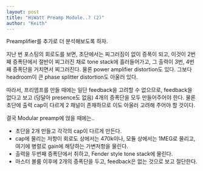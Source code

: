 ```yaml
---
layout: post
title: "HiWatt Preamp Module..? (2)"
author: "Keith"
---
```


Preamplifier를 추가로 더 분석해보도록 하자.

지난 번 포스팅의 회로도를 보면, 초단에서는 찌그러짐이 없이 증폭이 되고, 이것이 2번째 증폭단에서 절반이 찌그러진 채로 tone stack에 흘러들어가고, 그 출력이 3번, 4번째 증폭단을 거치면서
찌그러진다. 물론 power amplifier distortion도 있다. 그보다 headroom이 큰 phase splitter distortion도 아울러 있다.

따라서, 프리앰프를 만들 때에는 일단 feedback을 고려할 수 없으므로, feedback을 없다고 보고 (덩달아 presence도 없음) 4개의 증폭단을 모두 만들어주어야 한다. 물론 초단에 출력 cap이 다르게 2 채널이 존재하므로 이도 아울러 고려해 주어야 할 것이다.

결국 Modular preamp에 얹을 때에는..

- 초단을 2개 만들고 각각의 cap이 다르게 만든다.
- cap에 물리는 저항이 회로도 상에서는 470k이나, 모듈 상에서는 1MEG로 물리고, 여기에 병렬로 gain에 해당하는 가변저항을 물린다.
- 출력을 두번째 증폭단에서 취하고, Fender style tone stack에 물린다.
- 마스터 볼륨 이후에 2개의 증폭단을 두고, feedback은 없는 것으로 보고 절단한다.





